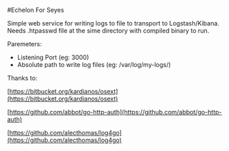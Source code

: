 #Echelon For Seyes

Simple web service for writing logs to file to transport to Logstash/Kibana.
Needs .htpasswd file at the sime directory with compiled binary to run.

Paremeters:

 - Listening Port (eg: 3000)
 - Absolute path to write log files (eg: /var/log/my-logs/)


 Thanks to: 

 [https://bitbucket.org/kardianos/osext](https://bitbucket.org/kardianos/osext)

 [https://github.com/abbot/go-http-auth](https://github.com/abbot/go-http-auth)

 [https://github.com/alecthomas/log4go](https://github.com/alecthomas/log4go)
